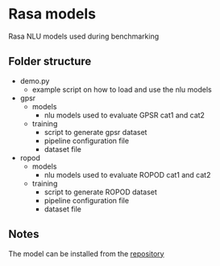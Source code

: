 # Rasa models
Rasa NLU models used during benchmarking

## Folder structure
* demo.py
    * example script on how to load and use the nlu models
* gpsr
    * models
        * nlu models used to evaluate GPSR cat1 and cat2
    * training
        * script to generate gpsr dataset
        * pipeline configuration file
        * dataset file
* ropod
    * models
        * nlu models used to evaluate ROPOD cat1 and cat2
    * training
        * script to generate ROPOD dataset
        * pipeline configuration file
        * dataset file

## Notes
The model can be installed from the [repository](https://github.com/RasaHQ/rasa)
